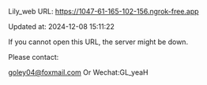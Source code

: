 Lily_web URL: https://1047-61-165-102-156.ngrok-free.app

Updated at: 2024-12-08 15:11:22

If you cannot open this URL, the server might be down.

Please contact: 

goley04@foxmail.com Or Wechat:GL_yeaH
